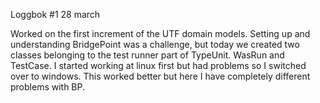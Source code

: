 Loggbok #1 28 march

Worked on the first increment of the UTF domain models. 
Setting up and understanding BridgePoint was a challenge, but today we created two classes 
belonging to the test runner part of TypeUnit. WasRun and TestCase.
I started working at linux first but had problems so I switched over to windows. 
This worked better but here I have completely different problems with BP.